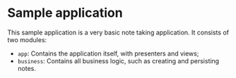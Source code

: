 # Sample application

This sample application is a very basic note taking application.
It consists of two modules:

 - `app`: Contains the application itself, with presenters and views;
 - `business`: Contains all business logic, such as creating and persisting notes.
